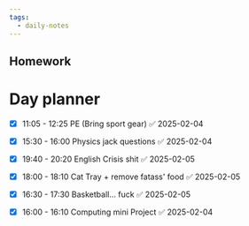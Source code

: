 ```yaml
---
tags:
  - daily-notes
---
```

## Homework 




# Day planner

- [x] 11:05 - 12:25 PE (Bring sport gear) ✅ 2025-02-04
- [x] 15:30 - 16:00 Physics jack questions ✅ 2025-02-04
- [x] 19:40 - 20:20 English Crisis shit ✅ 2025-02-05
- [x] 18:00 - 18:10 Cat Tray + remove fatass' food ✅ 2025-02-05
- [x] 16:30 - 17:30 Basketball... fuck ✅ 2025-02-05
- [x] 16:00 - 16:10 Computing mini Project ✅ 2025-02-04







